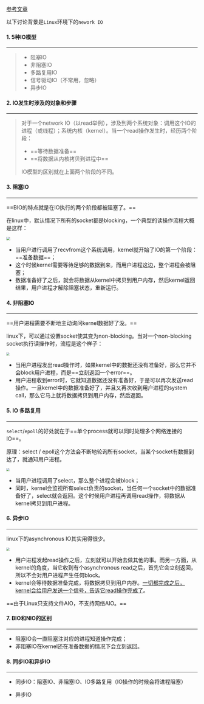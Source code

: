 [参考文章](https://blog.csdn.net/qq_28613081/article/details/106008016)



以下讨论背景是`Linux`环境下的`nework IO`



#### 1. 5种IO模型

---

>- 阻塞IO
>- 非阻塞IO
>- 多路复用IO
>- 信号驱动IO（不常用，忽略）
>- 异步IO



#### 2. IO发生时涉及的对象和步骤

---

>对于一个network IO（以read举例），涉及到两个系统对象：调用这个IO的进程（或线程）；系统内核（kernel）。当一个read操作发生时，经历两个阶段：
>
>- ==等待数据准备==
>- ==将数据从内核拷贝到进程中==
>
>IO模型的区别就在上面两个阶段的不同。



#### 3. 阻塞IO

---

==BIO的特点就是在IO执行的两个阶段都被阻塞了。==

在linux中，默认情况下所有的socket都是blocking，一个典型的读操作流程大概是这样：

<img src="https://tva1.sinaimg.cn/large/008i3skNgy1gqas1ism3mj30i20a5glt.jpg" style="zoom:60%">

- 当用户进行调用了recvfrom这个系统调用，kernel就开始了IO的第一个阶段：==准备数据==；
- 这个时候kernel需要等待足够的数据到来，而用户进程这边，整个进程会被阻塞；
- 数据准备好了之后，就会将数据从kernel中拷贝到用户内存，然后kernel返回结果，用户进程才解除阻塞状态，重新运行。



#### 4. 非阻塞IO

---

==用户进程需要不断地主动询问kernel数据好了没。==

linux下，可以通过设置socket使其变为non-blocking。当对一个non-blocking socket执行读操作时，流程是这个样子：

<img src="https://tva1.sinaimg.cn/large/008i3skNgy1gqas8xi868j30h00dxgm4.jpg" style="zoom: 50%;">

- 当用户进程发出read操作时，如果kernel中的数据还没有准备好，那么它并不会block用户进程，而是==立刻返回一个error==。
- 用户进程收到error时，它就知道数据还没有准备好，于是可以再次发送read操作。一旦kernel中的数据准备好了，并且又再次收到用户进程的system call，那么它马上就将数据拷贝到用户内存，然后返回。



#### 5. IO 多路复用

---

`select`/`epoll`的好处就在于==单个process就可以同时处理多个网络连接的IO==。

原理：select / epoll这个方法会不断地轮询所有socket，当某个socket有数据到达了，就通知用户进程。

<img src="https://tva1.sinaimg.cn/large/008i3skNgy1gqatxol1tlj30hb09r0sz.jpg" style="zoom:50%">

- 当用户进程调用了select，那么整个进程会被block；
- 同时，kernel会监视所有select负责的socket，当任何一个socket中的数据准备好了，select就会返回。这个时候用户进程再调用read操作，将数据从kernel拷贝到用户进程。



#### 6. 异步IO

---

linux下的asynchronous IO其实用得很少。

<img src="https://tva1.sinaimg.cn/large/008i3skNgy1gqaxsvctpdj30hs09kglt.jpg" style="zoom:50%">

- 用户进程发起read操作之后，立刻就可以开始去做其他的事。而另一方面，从kernel的角度，当它收到有个asynchronous read之后，首先它会立刻返回，所以不会对用户进程产生任何block。
- kernel会等待数据准备完成，将数据拷贝到用户内存。<u>一切都完成之后，kernel会给用户发送一个信号，告诉它read操作完成了</u>。

==由于Linux只支持文件AIO，不支持网络AIO。==



#### 7. BIO和NIO的区别

---

- 阻塞IO会一直阻塞注对应的进程知道操作完成；
- 非阻塞IO在kernel还在准备数据的情况下会立刻返回。



#### 8. 同步IO和异步IO

---

- 同步IO：阻塞IO、非阻塞IO、IO多路复用（IO操作的时候会将进程阻塞）

- 异步IO